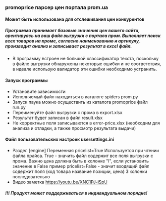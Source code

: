 
### promoprice парсер цен портала prom.ua
#### Может быть использована для отслеживания цен конкурентов
##### Программа принимает базовые значения цен вашего сайта, орентируясь на ваш файл выгрузки с портала пром. Выполняет поиск всех товаров на проме, согласно наименованию и артикулу, производит анализ и записывает результат в excel файл.
- В программу встроен не большой классификатор текста, поскольку в файле выгрузки обнаружены некоторые ошибки и не соответствия, в идеале использую валидатор эти ошибки необходимо устранить.

#### Запуск программы
* Установите зависимости
* Исполняемый файл находиться в каталоге spiders prom.py
* Запуск паука можно осуществить из каталога promoprice файл run.py
* Переименуйте файл выгрузки с прома в export.xlsx
* Результат будет записан в файл result.xlsx
* Не корректные поля записываются в error-price.xlsx (необходим для анализа и отладки, а также просмотр результата выдачи)

#### Файл пользовательских настроек usersettings.ini
* Раздел [engine] Переменная pricelist=True Используется при чтении файла прайса. True - значить файл содержит все поля выгрузки с прома. Важно цена должна быть в колонке "I", если установить значение в False пример pricelist=False - значит входящий файл содержит поля (код товара название позиции, цена) 3 колонки последовательно
* Видео заметка https://youtu.be/XNC1PJ-iSpU
##### !!! Продукт может поддерживаться в индивидуальном порядке! 










